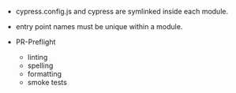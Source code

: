 - cypress.config.js and cypress are symlinked inside each module.
- entry point names must be unique within a module.

- PR-Preflight
  - linting
  - spelling
  - formatting
  - smoke tests
  
